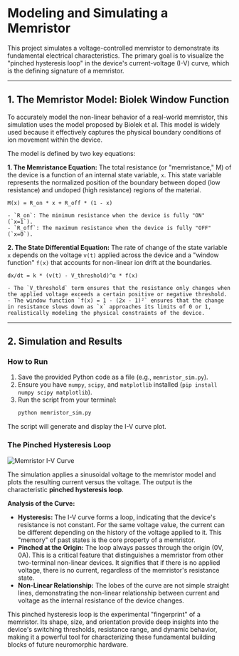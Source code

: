 # Modeling and Simulating a Memristor

This project simulates a voltage-controlled memristor to demonstrate its fundamental electrical characteristics. The primary goal is to visualize the "pinched hysteresis loop" in the device's current-voltage (I-V) curve, which is the defining signature of a memristor.

---

## 1. The Memristor Model: Biolek Window Function

To accurately model the non-linear behavior of a real-world memristor, this simulation uses the model proposed by Biolek et al. This model is widely used because it effectively captures the physical boundary conditions of ion movement within the device.

The model is defined by two key equations:

**1. The Memristance Equation:** The total resistance (or "memristance," M) of the device is a function of an internal state variable, `x`. This state variable represents the normalized position of the boundary between doped (low resistance) and undoped (high resistance) regions of the material.

    M(x) = R_on * x + R_off * (1 - x)

    - `R_on`: The minimum resistance when the device is fully "ON" (`x=1`).
    - `R_off`: The maximum resistance when the device is fully "OFF" (`x=0`).

**2. The State Differential Equation:** The rate of change of the state variable `x` depends on the voltage `v(t)` applied across the device and a "window function" `f(x)` that accounts for non-linear ion drift at the boundaries.

    dx/dt = k * (v(t) - V_threshold)^α * f(x)

    - The `V_threshold` term ensures that the resistance only changes when the applied voltage exceeds a certain positive or negative threshold.
    - The window function `f(x) = 1 - (2x - 1)²` ensures that the change in resistance slows down as `x` approaches its limits of 0 or 1, realistically modeling the physical constraints of the device.

---

## 2. Simulation and Results

### How to Run
1.  Save the provided Python code as a file (e.g., `memristor_sim.py`).
2.  Ensure you have `numpy`, `scipy`, and `matplotlib` installed (`pip install numpy scipy matplotlib`).
3.  Run the script from your terminal:
    ```bash
    python memristor_sim.py
    ```
The script will generate and display the I-V curve plot.

### The Pinched Hysteresis Loop

![Memristor I-V Curve](iv_curve.png)

The simulation applies a sinusoidal voltage to the memristor model and plots the resulting current versus the voltage. The output is the characteristic **pinched hysteresis loop**.

**Analysis of the Curve:**

* **Hysteresis:** The I-V curve forms a loop, indicating that the device's resistance is not constant. For the same voltage value, the current can be different depending on the history of the voltage applied to it. This "memory" of past states is the core property of a memristor.
* **Pinched at the Origin:** The loop always passes through the origin (0V, 0A). This is a critical feature that distinguishes a memristor from other two-terminal non-linear devices. It signifies that if there is no applied voltage, there is no current, regardless of the memristor's resistance state.
* **Non-Linear Relationship:** The lobes of the curve are not simple straight lines, demonstrating the non-linear relationship between current and voltage as the internal resistance of the device changes.

This pinched hysteresis loop is the experimental "fingerprint" of a memristor. Its shape, size, and orientation provide deep insights into the device's switching thresholds, resistance range, and dynamic behavior, making it a powerful tool for characterizing these fundamental building blocks of future neuromorphic hardware.
